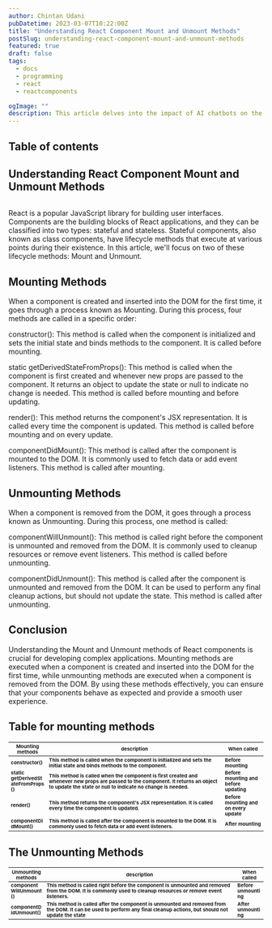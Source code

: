 ```yaml
---
author: Chintan Udani
pubDatetime: 2023-03-07T10:22:00Z
title: "Understanding React Component Mount and Unmount Methods"
postSlug: understanding-react-component-mount-and-unmount-methods
featured: true
draft: false
tags:
  - docs
  - programming
  - react
  - reactcomponents

ogImage: ""
description: This article delves into the impact of AI chatbots on the internet and how they are transforming the way we communicate and interact online. From virtual assistants to customer service bots, learn how these revolutionary chatbots are changing the game.
---
```




## Table of contents

## Understanding React Component Mount and Unmount Methods

<figure>
 <img
    src="https://patterns.dev/img/reactjs/react-logo@3x.svg"
    alt=""
  />
</figure>

React is a popular JavaScript library for building user interfaces. Components are the building blocks of React applications, and they can be classified into two types: stateful and stateless. Stateful components, also known as class components, have lifecycle methods that execute at various points during their existence. In this article, we'll focus on two of these lifecycle methods: Mount and Unmount.

## Mounting Methods

When a component is created and inserted into the DOM for the first time, it goes through a process known as Mounting. During this process, four methods are called in a specific order:

constructor(): This method is called when the component is initialized and sets the initial state and binds methods to the component. It is called before mounting.

static getDerivedStateFromProps(): This method is called when the component is first created and whenever new props are passed to the component. It returns an object to update the state or null to indicate no change is needed. This method is called before mounting and before updating.

render(): This method returns the component's JSX representation. It is called every time the component is updated. This method is called before mounting and on every update.

componentDidMount(): This method is called after the component is mounted to the DOM. It is commonly used to fetch data or add event listeners. This method is called after mounting.

## Unmounting Methods

When a component is removed from the DOM, it goes through a process known as Unmounting. During this process, one method is called:

componentWillUnmount(): This method is called right before the component is unmounted and removed from the DOM. It is commonly used to cleanup resources or remove event listeners. This method is called before unmounting.

componentDidUnmount(): This method is called after the component is unmounted and removed from the DOM. It can be used to perform any final cleanup actions, but should not update the state. This method is called after unmounting.

## Conclusion

Understanding the Mount and Unmount methods of React components is crucial for developing complex applications. Mounting methods are executed when a component is created and inserted into the DOM for the first time, while unmounting methods are executed when a component is removed from the DOM. By using these methods effectively, you can ensure that your components behave as expected and provide a smooth user experience.

## Table for mounting methods

<style>
    table{
    word-break: break-word;
    font-size:1vw !important;
    font-weight:bolder;
    font-size:1vw;
    }
</style>
<table>
  <thead>
    <tr>
      <th>Mounting methods</th>
      <th>description</th>
      <th>When called</th>
    </tr>
  </thead>
  <tbody>
    <tr>
      <td>constructor()</td>
      <td>This method is called when the component is initialized and sets the initial state and binds methods to the component.</td>
      <td>Before mounting</td>
    </tr>
    <tr>
      <td>static getDerivedStateFromProps()</td>
      <td>This method is called when the component is first created and whenever new props are passed to the component. It returns an object to update the state or null to indicate no change is needed.</td>
      <td>Before mounting and before updating</td>
    </tr>
     <tr>
      <td>render()</td>
      <td>This method returns the component's JSX representation. It is called every time the component is updated.</td>
      <td>Before mounting and on every update</td>
    </tr>
    <tr>
      <td>componentDidMount()</td>
      <td>This method is called after the component is mounted to the DOM. It is commonly used to fetch data or add event listeners.</td>
      <td>After mounting</td>
    </tr>
  </tbody>
</table>

## The Unmounting Methods

<table>
  <thead>
    <tr>
      <th>Unmounting methods</th>
      <th>description</th>
      <th>When called</th>
    </tr>
  </thead>
  <tbody>
    <tr>
      <td>componentWillUnmount()</td>
      <td>This method is called right before the component is unmounted and removed from the DOM. It is commonly used to cleanup resources or remove event listeners.</td>
      <td>Before unmounting </td>
    </tr>
    <tr>
      <td>componentDidUnmount() </td>
      <td>This method is called after the component is unmounted and removed from the DOM. It can be used to perform any final cleanup actions, but should not update the state</td>
      <td>After unmounting</td>
    </tr>

  </tbody>
</table>
